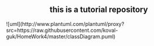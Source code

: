 <h2 align="center">this is a tutorial repository</h2>
![uml](http://www.plantuml.com/plantuml/proxy?src=https://raw.githubusercontent.com/koval-guk/HomeWork4/master/classDiagram.puml)